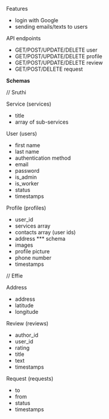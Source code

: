Features
- login with Google
- sending emails/texts to users

API endpoints
- GET/POST/UPDATE/DELETE user
- GET/POST/UPDATE/DELETE profile
- GET/POST/UPDATE/DELETE review
- GET/POST/DELETE request


**Schemas**

// Sruthi

Service (services)
- title
- array of sub-services

User (users)
- first name
- last name
- authentication method
- email
- password
- is_admin
- is_worker
- status
- timestamps

Profile (profiles)
- user_id
- services array
- contacts array (user ids)
- address *** schema
- images
- profile picture
- phone number
- timestamps

// Effie

Address
- address
- latitude
- longitude

Review (reviews)
- author_id
- user_id
- rating
- title
- text
- timestamps

Request (requests)
- to
- from
- status
- timestamps

